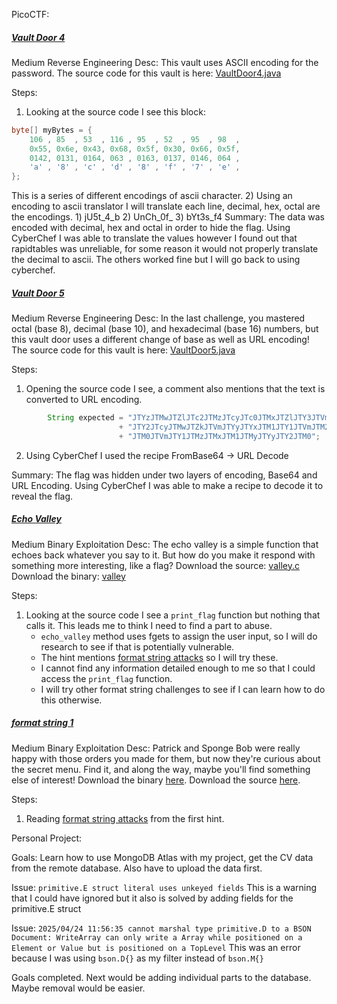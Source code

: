 PicoCTF:
##### [Vault Door 4](https://play.picoctf.org/practice/challenge/71?difficulty=2&page=13&solved=1)
Medium
Reverse Engineering
Desc: This vault uses ASCII encoding for the password. The source code for this vault is here: [VaultDoor4.java](https://jupiter.challenges.picoctf.org/static/834acd392e0964a41f05790655a994b9/VaultDoor4.java)

Steps:
1) Looking at the source code I see this block:
```java
byte[] myBytes = {
	106 , 85  , 53  , 116 , 95  , 52  , 95  , 98  ,
	0x55, 0x6e, 0x43, 0x68, 0x5f, 0x30, 0x66, 0x5f,
	0142, 0131, 0164, 063 , 0163, 0137, 0146, 064 ,
	'a' , '8' , 'c' , 'd' , '8' , 'f' , '7' , 'e' ,
};
```
This is a series of different encodings of ascii character.
2) Using an encoding to ascii translator I will translate each line, decimal, hex, octal are the encodings.
	1) jU5t_4_b
	2) UnCh_0f_
	3) bYt3s_f4
Summary:
	The data was encoded with decimal, hex and octal in order to hide the flag. Using CyberChef I was able to translate the values however I found out that rapidtables was unreliable, for some reason it would not properly translate the decimal to ascii. The others worked fine but I will go back to using cyberchef.

##### [Vault Door 5]()
Medium 
Reverse Engineering
Desc: In the last challenge, you mastered octal (base 8), decimal (base 10), and hexadecimal (base 16) numbers, but this vault door uses a different change of base as well as URL encoding! The source code for this vault is here: [VaultDoor5.java](https://jupiter.challenges.picoctf.org/static/d31ce4356bdfd15d33a9af7e35ab4d0a/VaultDoor5.java)

Steps: 
1) Opening the source code I see, a comment also mentions that the text is converted to URL encoding.
```java
        String expected = "JTYzJTMwJTZlJTc2JTMzJTcyJTc0JTMxJTZlJTY3JTVm"
                        + "JTY2JTcyJTMwJTZkJTVmJTYyJTYxJTM1JTY1JTVmJTM2"
                        + "JTM0JTVmJTY1JTMzJTMxJTM1JTMyJTYyJTY2JTM0";

```
2) Using CyberChef I used the recipe FromBase64 -> URL Decode

Summary:
	The flag was hidden under two layers of encoding, Base64 and URL Encoding. Using CyberChef I was able to make a recipe to decode it to reveal the flag. 

##### [Echo Valley](https://play.picoctf.org/practice/challenge/485?page=1&solved=1)
Medium
Binary Exploitation
Desc: The echo valley is a simple function that echoes back whatever you say to it. But how do you make it respond with something more interesting, like a flag? Download the source: [valley.c](https://challenge-files.picoctf.net/c_shape_facility/3540df5468ae2357d00a7a3e2d396e6522b24f7a363cbaff8badcb270d186bda/valley.c) Download the binary: [valley](https://challenge-files.picoctf.net/c_shape_facility/3540df5468ae2357d00a7a3e2d396e6522b24f7a363cbaff8badcb270d186bda/valley)

Steps:
1) Looking at the source code I see a `print_flag` function but nothing that calls it. This leads me to think I need to find a part to abuse.
	- `echo_valley` method uses fgets to assign the user input, so I will do research to see if that is potentially vulnerable. 
	- The hint mentions [format string attacks](https://owasp.org/www-community/attacks/Format_string_attack) so I will try these.
	- I cannot find any information detailed enough to me so that I could access the `print_flag` function.
	- I will try other format string challenges to see if I can learn how to do this otherwise.


##### [format string 1](https://play.picoctf.org/practice/challenge/434?page=1&search=format&solved=1)
Medium
Binary Exploitation
Desc: Patrick and Sponge Bob were really happy with those orders you made for them, but now they're curious about the secret menu. Find it, and along the way, maybe you'll find something else of interest! Download the binary [here](https://artifacts.picoctf.net/c_mimas/44/format-string-1). Download the source [here](https://artifacts.picoctf.net/c_mimas/44/format-string-1.c).

Steps:
1) Reading [format string attacks](https://lettieri.iet.unipi.it/hacking/format-strings.pdf) from the first hint.


Personal Project:

Goals:
Learn how to use MongoDB Atlas with my project, get the CV data from the remote database. 
Also have to upload the data first.

Issue: `primitive.E struct literal uses unkeyed fields`
This is a warning that I could have ignored but it also is solved by adding fields for the primitive.E struct

Issue: `2025/04/24 11:56:35 cannot marshal type primitive.D to a BSON Document: WriteArray can only write a Array while positioned on a Element or Value but is positioned on a TopLevel`
This was an error because I was using `bson.D{}` as my filter instead of `bson.M{}`

Goals completed. Next would be adding individual parts to the database. Maybe removal would be easier.

